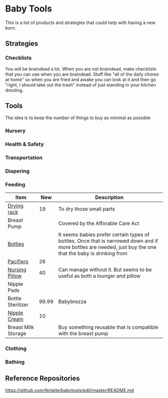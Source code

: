 # Baby Tools

This is a list of products and strategies that could help with having a new born.


## Strategies
### Checklists
You will be braindead a lot. When you are not braindead, make checklists that you can use when you are braindead. Stuff like "all of the daily chores at home" so when you are fried and awake you can look at it and then go "right, I should take out the trash" instead of just standing in your kitchen drooling.


## Tools
The idea is to keep the number of things to buy as minimal as possible
### Nursery
### Health & Safety
### Transportation
### Diapering
### Feeding
| Item | New | Description|
|------|-----|------------|
|[Drying rack](https://smile.amazon.com/Boon-Lawn-Countertop-Drying-Green/dp/B004OR1DTC) | 19 | To dry those small parts |
| Breast Pump | | Covered by the Afforable Care Act |
| [Bottles](https://www.babylist.com/gp/babylist-bottle-box/21117/661670) | | It seems babies prefer certain types of bottles. Once that is narrowed down and if more bottles are needed, just buy the one that the baby is drinking from|
| [Pacifiers](https://www.babylist.com/gp/babylist-pacifier-box/21300/681363) | 26| |
| [Nursing Pillow](https://www.babylist.com/gp/boppy-original-feeding-and-infant-support-pillow/2131/269204) | 40 | Can manage without it. But seems to be useful as both a lounger and pillow |
| Nipple Pads | | |
| Bottle Sterilizer | 99.99| Babybrezza|
| [Nipple Cream](https://www.amazon.com/dp/B000JVCBBG?psc=1&tag=hello-baby-20&th=1) | 10| |
| Breast Milk Storage | | Buy something reusable that is compatible with the breast pump|

### Clothing
### Bathing


## Reference Repositories
https://github.com/ferlatte/babytools/edit/master/README.md
